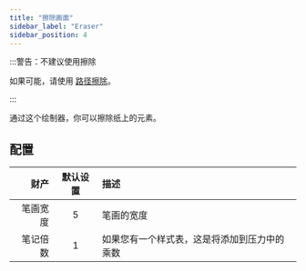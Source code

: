 ```yaml
---
title: "擦除画面"
sidebar_label: "Eraser"
sidebar_position: 4
---
```



:::警告：不建议使用擦除

如果可能，请使用 [路径擦除](path_eraser)。

:::

通过这个绘制器，你可以擦除纸上的元素。

## 配置

|   财产 | 默认设置 | 描述                     |
| ----:|:----:|:---------------------- |
| 笔画宽度 |  5   | 笔画的宽度                  |
| 笔记倍数 |  1   | 如果您有一个样式表，这是将添加到压力中的乘数 |

